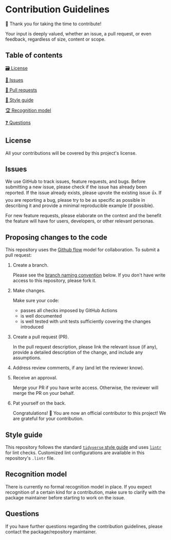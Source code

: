 # Contribution Guidelines

🙏 Thank you for taking the time to contribute!

Your input is deeply valued, whether an issue, a pull request, or even feedback, regardless of size, content or scope.


## Table of contents

[🗃 License](#license)

[📜 Issues](#issues)

[🚩 Pull requests](#pull-requests)

[👗 Style guide](#style-guide)

[🏆 Recognition model](#recognition-model)

[❓ Questions](#questions)


## License

All your contributions will be covered by this project's license.


## Issues

We use GitHub to track issues, feature requests, and bugs. 
Before submitting a new issue, please check if the issue has already been reported. 
If the issue already exists, please upvote the existing issue 👍.
If you are reporting a bug, please try to be as specific as possible in 
describing it and provide a minimal reproducible example (if possible).

For new feature requests, please elaborate on the context and the benefit the 
feature will have for users, developers, or other relevant personas.


## Proposing changes to the code

This repository uses the [Github flow](https://docs.github.com/en/get-started/quickstart/github-flow) model for collaboration. To submit a pull request:

1. Create a branch.

   Please see the [branch naming convention](#branch-naming-convention) below. If you don't have write access to this repository, please fork it.

2. Make changes.

    Make sure your code:
    * passes all checks imposed by GitHub Actions
    * is well documented
    * is well tested with unit tests sufficiently covering the changes introduced

3. Create a pull request (PR).

   In the pull request description, please link the relevant issue (if any), provide a detailed description of the change, and include any assumptions.

4. Address review comments, if any (and let the reviewer know).

5. Receive an approval.

   Merge your PR if you have write access. Otherwise, the reviewer will merge the PR on your behalf.

6. Pat yourself on the back.

   Congratulations! 🎉
   You are now an official contributor to this project! We are grateful for your contribution.


## Style guide

This repository follows the standard [`tidyverse` style guide](https://style.tidyverse.org/) and uses [`lintr`](https://github.com/r-lib/lintr) for lint checks. Customized lint configurations are available in this repository's `.lintr` file.


## Recognition model

There is currently no formal recognition model in place.
If you expect recognition of a certain kind for a contribution, 
make sure to clarify with the package maintainer before starting to work on the
issue.


## Questions

If you have further questions regarding the contribution guidelines, 
please contact the package/repository maintainer.
